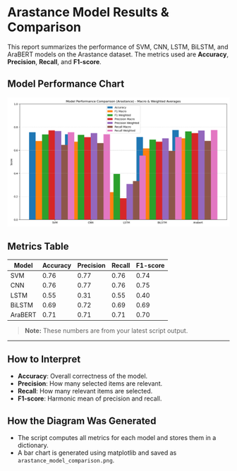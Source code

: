 # Arastance Model Results & Comparison

This report summarizes the performance of SVM, CNN, LSTM, BiLSTM, and AraBERT models on the Arastance dataset. The metrics used are **Accuracy**, **Precision**, **Recall**, and **F1-score**.

## Model Performance Chart

![Arastance Model Comparison](arastance_model_comparison.png)

## Metrics Table

| Model     | Accuracy | Precision | Recall | F1-score |
|-----------|----------|-----------|--------|----------|
| SVM       | 0.76     | 0.77      | 0.76   | 0.74     |
| CNN       | 0.76     | 0.77      | 0.76   | 0.75     |
| LSTM      | 0.55     | 0.31      | 0.55   | 0.40     |
| BiLSTM    | 0.69     | 0.72      | 0.69   | 0.69     |
| AraBERT   | 0.71     | 0.71      | 0.71   | 0.70     |

> **Note:** These numbers are from your latest script output.

---

## How to Interpret

- **Accuracy**: Overall correctness of the model.
- **Precision**: How many selected items are relevant.
- **Recall**: How many relevant items are selected.
- **F1-score**: Harmonic mean of precision and recall.

## How the Diagram Was Generated

- The script computes all metrics for each model and stores them in a dictionary.
- A bar chart is generated using matplotlib and saved as `arastance_model_comparison.png`. 